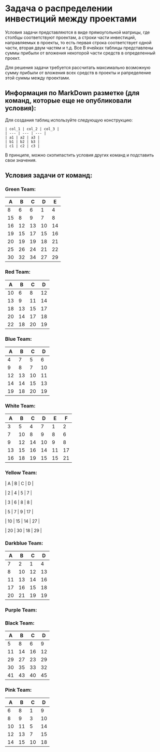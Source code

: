 # Задача о распределении инвестиций между проектами
Условия задачи представляются в виде прямоугольной матрицы, где столбцы соответствуют проектам, а строки части 
инвестиций, направляемых в проекты, то есть первая строка соответствует одной части, вторая двум частям и т.д. Все 
В ячейках таблицы представлены суммы прибыли от вложения некоторой части средств в определенный проект.

Для решения задачи требуется рассчитать максимально возможную сумму прибыли от вложения всех средств в проекты и 
рапределение этой суммы между проектами.

## Информация по MarkDown разметке (для команд, которые еще не опубликовали условия):
Для создания таблиц используйте следующую конструкцию:  
```
| col_1 | col_2 | col_3 |  
| --- | --- | --- |  
| a1 | a2 | a3 |
| b1 | b2 | b3 |
| с1 | с2 | с3 |
```
В принципе, можно скопипастить условия других команд и подставить свои значения.

## Условия задачи от команд:
### Green Team:
| A | B | C | D | E |
| --- | --- | --- | --- | --- |
| 8  | 6  | 6  | 1  | 4  |
| 15 | 8  | 9  | 7  | 8  |
| 16 | 12 | 13 | 10 | 14 |
| 19 | 15 | 17 | 15 | 16 |
| 20 | 19 | 19 | 18 | 21 |
| 25 | 26 | 24 | 21 | 22 |
| 30 | 32 | 34 | 27 | 29 |
### Red Team:
| A   | B   | С   | D   | 
|-----|-----|-----|-----|  
| 10  | 6   | 8   | 12  | 
| 13  | 9   | 11  | 14  | 
| 18  | 13  | 15  | 17  | 
| 20  | 14  | 17  | 18  | 
| 22  | 18  | 20  | 19  | 
### Blue Team:
| A   | B   | С   | D   | 
|-----|-----|-----|-----|  
| 4   | 7   | 5   | 6   | 
| 9   | 8   | 7   | 10  | 
| 12  | 13  | 10  | 11  | 
| 14  | 14  | 15  | 13  | 
| 19  | 18  | 20  | 19  | 
### White Team:
| A | B | C | D | E | F |
| --- | --- | --- | --- | --- | --- |
|  3 |  5 |  4 |  7 |  1 |  2 |
|  7 | 10 |  8 |  9 |  8 |  6 |
|  9 | 12 | 14 | 10 |  9 |  8 |
| 13 | 15 | 16 | 14 | 11 | 17 |
| 16 | 18 | 19 | 15 | 15 | 21 |
### Yellow Team:
| A  | B   | C   | D  |

| 2  | 4   | 5   | 7  |

| 3  | 6   | 8   | 8  |

| 5  | 7   | 9   | 17 |

| 10 | 15  | 14  | 27 |

| 20 | 30  | 18  | 29 |
### Darkblue Team:
| A  |  B |  C | D  |
| --- | --- | --- | --- |
| 7  | 2  | 1  | 4  |
| 8  | 10 | 12 | 13 |
| 11 | 13 | 14 | 16 |
| 17 | 16 | 15 | 18 |
| 20 | 21 | 19 | 19 |
### Purple Team:
### Black Team:
| A   | B   | C   | D   |
|-----|-----|-----|-----|
| 5   | 8   | 6   | 9   |
| 11  | 14  | 16  | 12  |
| 29  | 27  | 23  | 29  |
| 30  | 35  | 33  | 32  |
| 41  | 43  | 40  | 45  |
### Pink Team:
| A | B | С | D | 
| --- | --- | --- | --- |  
| 6  | 8  | 1  | 9  | 
| 8  | 9  | 3  | 10 | 
| 10 | 11 | 5  | 14 | 
| 12 | 13 | 7  | 15 | 
| 14 | 15 | 10 | 18 | 

